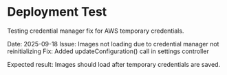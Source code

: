# Deployment Test

Testing credential manager fix for AWS temporary credentials.

Date: 2025-09-18
Issue: Images not loading due to credential manager not reinitializing
Fix: Added updateConfiguration() call in settings controller

Expected result: Images should load after temporary credentials are saved.